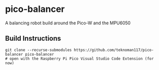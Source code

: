 pico-balancer
=============

A balancing robot build around the Pico-W and the MPU6050

Build Instructions
------------------
```
git clone --recurse-submodules https://github.com/teknoman117/pico-balancer pico-balancer
# open with the Raspberry Pi Pico Visual Studio Code Extension (for now)
```
